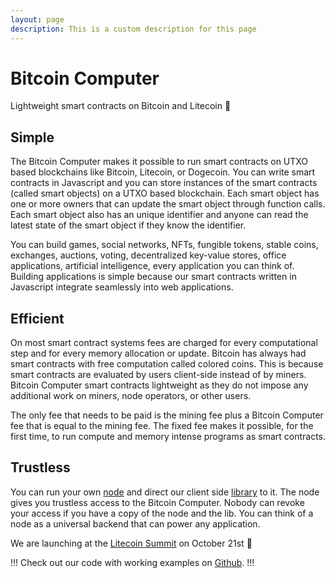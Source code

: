 ```yaml
---
layout: page
description: This is a custom description for this page
---
```


# Bitcoin Computer

Lightweight smart contracts on Bitcoin and Litecoin :tada:

## Simple

The Bitcoin Computer makes it possible to run smart contracts on UTXO based blockchains like Bitcoin, Litecoin, or Dogecoin. You can write smart contracts in Javascript and you can store instances of the smart contracts (called smart objects) on a UTXO based blockchain. Each smart object has one or more owners that can update the smart object through function calls. Each smart object also has an unique identifier and anyone can read the latest state of the smart object if they know the identifier.

You can build  games, social networks, NFTs, fungible tokens, stable coins, exchanges, auctions, voting, decentralized key-value stores, office applications, artificial intelligence, every application you can think of. Building applications is simple because our smart contracts written in Javascript integrate seamlessly into web applications.

## Efficient

On most smart contract systems fees are charged for every computational step and for every memory allocation or update. Bitcoin has always had smart contracts with free computation called colored coins. This is because smart contracts are evaluated by users client-side instead of by miners. Bitcoin Computer smart contracts lightweight as they do not impose any additional work on miners, node operators, or other users.

The only fee that needs to be paid is the mining fee plus a Bitcoin Computer fee that is equal to the mining fee. The fixed fee makes it possible, for the first time, to run compute and memory intense programs as smart contracts.

## Trustless

You can run your own [node](https://www.npmjs.com/package/@bitcoin-computer/node) and direct our client side [library](https://www.npmjs.com/package/@bitcoin-computer/lib) to it. The node gives you trustless access to the Bitcoin Computer. Nobody can revoke your access if you have a copy of the node and the lib. You can think of a node as a universal backend that can power any application.

We are launching at the [Litecoin Summit](https://www.litecoin.net/summit) on October 21st :rocket:

!!!
Check out our code with working examples on [Github](https://github.com/bitcoin-computer/monorepo).
!!!
